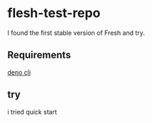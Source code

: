 # flesh-test-repo

I found the first stable version of Fresh and try.


## Requirements
[deno cli]



## try
i tried quick start


[deno cli]:(https://deno.land/)

